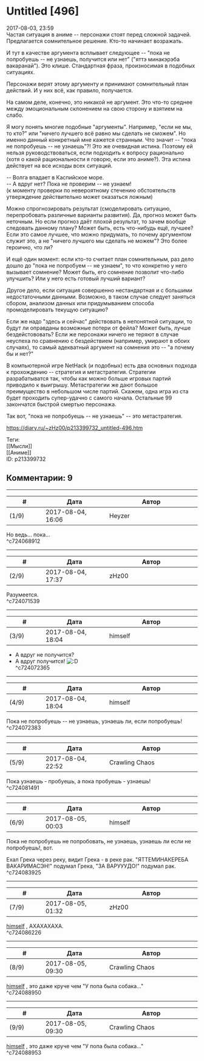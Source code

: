 Untitled [496]
==============

  
2017-08-03, 23:59  
 Частая ситуация в аниме -- персонажи стоят перед сложной задачей. Предлагается сомнительное решение. Кто-то начинает возражать.   
   
 И тут в качестве аргумента всплывает следующее -- "пока не попробуешь -- не узнаешь, получится или нет" ("яттэ минакэрэба вакаранай"). Это клише. Стандартная фраза, произносимая в подобных ситуациях.   
   
 Персонажи верят этому аргументу и принимают сомнительный план действий. И у них всё, как правило, получается.   
   
 На самом деле, конечно, это никакой не аргумент. Это что-то среднее между эмоциональным склонением на свою сторону и взятием на слабо.   
   
 Я могу понять многие подобные "аргументы". Например, "если не мы, то кто?" или "ничего лучшего всё равно мы сделать не сможем". Но именно данный конкретный мне кажется странным. Что значит -- "пока не попробуешь -- не узнаешь"?! Это же очевидная истина. Поэтому ей нельзя руководствоваться, если подходить к вопросу рационально (хотя о какой рациональности я говорю, если это аниме?). Эта истина действует на все исходы всех ситуаций.   
   
 -- Волга впадает в Каспийское море.   
 -- А вдруг нет? Пока не проверим -- не узнаем!   
 (к моменту проверки по невероятному стечению обстоятельств утверждение действительно может оказаться ложным)   
   
 Можно спрогнозировать результат (смоделировать ситуацию, перепробовать различные варианты развития). Да, прогноз может быть неточным. Но если прогноз даёт плохой результат, то зачем вообще следовать данному плану? Может быть, есть что-нибудь ещё, лучшее? Если это самое лучшее, что можно придумать, то почему аргументом служит это, а не "ничего лучшего мы сделать не можем"? Это более героично, что ли?   
   
 И ещё один момент: если кто-то считает план сомнительным, раз дело дошло до "пока не попробуем -- не узнаем", то что конкретно у него вызывает сомнение? Может быть, его сомнение позволит что-либо улучшить? Или у него есть готовый лучший вариант?   
   
 Другое дело, если ситуация совершенно нестандартная и с большими недостаточными данными. Возможно, в таком случае следует заняться сбором, анализом данных или придумыванием способа промоделировать текущую ситуацию?   
   
 Если же надо "здесь и сейчас" действовать в непонятной ситуации, то будут ли оправданы возможные потери от фейла? Может быть, лучше бездейстововать? Если же персонажи ничего не теряют в случае неуспеха по сравнению с бездействием (например, умирают в обоих случаях), то самый адекватный аргумент на сомнения это -- "а почему бы и нет?"   
   
 В компьютерной игре NetHack (и подобных) есть два основных подхода к прохождению -- стратегия и метастратегия. Стратегии разрабатыватся так, чтобы как можно больше игровых партий приводило к выигрышу. Метастратегии же дают большое преимущество в небольшом числе партий. Скажем, одна игра из ста будет проходить супер-удачно с самого начала. Остальные 99 закончатся быстрой смертью персонажа.   
   
 Так вот, "пока не попробуешь -- не узнаешь" -- это метастратегия.   
  
<https://diary.ru/~zHz00/p213399732_untitled-496.htm>  
  
Теги:  
[[Мысли]]  
[[Аниме]]  
ID: p213399732  


Комментарии: 9
--------------

  


---



|         #         |              Дата              |                     Автор                     |           ID           |
| --- | --- | --- | --- |
| (1/9) | 2017-08-04, 16:06 | Heyzer | c724068912 |

  
 Но ведь... пока...   
 ^c724068912

---



|         #         |              Дата              |                     Автор                     |           ID           |
| --- | --- | --- | --- |
| (2/9) | 2017-08-04, 17:37 | zHz00 | c724071539 |

  
 Разумеется.   
 ^c724071539

---



|         #         |              Дата              |                     Автор                     |           ID           |
| --- | --- | --- | --- |
| (3/9) | 2017-08-04, 18:04 | himself | c724072365 |

  
 - А вдруг не получится?   
 - А вдруг получится! ![:D](http://static.diary.ru/picture/1131.gif)   
 ^c724072365

---



|         #         |              Дата              |                     Автор                     |           ID           |
| --- | --- | --- | --- |
| (4/9) | 2017-08-04, 18:04 | himself | c724072383 |

  
 Пока не попробуешь -- не узнаешь, узнаешь ли, если попробуешь!   
 ^c724072383

---



|         #         |              Дата              |                     Автор                     |           ID           |
| --- | --- | --- | --- |
| (5/9) | 2017-08-04, 22:52 | Crawling Chaos | c724081491 |

  
 Пока узнаешь - пробуешь, а пока пробуешь - узнаешь!   
 ^c724081491

---



|         #         |              Дата              |                     Автор                     |           ID           |
| --- | --- | --- | --- |
| (6/9) | 2017-08-05, 00:03 | himself | c724083925 |

  
 Пока не попробуешь не попробовать, не узнаешь, узнаешь ли если не попробуешь!, вот.   
   
 Ехал Грека через реку, видит Грека - в реке рак. "ЯТТЕМИНАКЕРЕБА ВАКАРИМАСЭН!" подумал Грека, "ЗА ВАРУУУДО!" подумал рак.   
 ^c724083925

---



|         #         |              Дата              |                     Автор                     |           ID           |
| --- | --- | --- | --- |
| (7/9) | 2017-08-05, 01:32 | zHz00 | c724086226 |

  
  [himself](http://himself.diary.ru "void")  , АХАХАХАХА.   
 ^c724086226

---



|         #         |              Дата              |                     Автор                     |           ID           |
| --- | --- | --- | --- |
| (8/9) | 2017-08-05, 09:30 | Crawling Chaos | c724088950 |

  
  [himself](http://himself.diary.ru "void")  , это даже круче чем "У попа была собака..."   
 ^c724088950

---



|         #         |              Дата              |                     Автор                     |           ID           |
| --- | --- | --- | --- |
| (9/9) | 2017-08-05, 09:30 | Crawling Chaos | c724088953 |

  
  [himself](http://himself.diary.ru "void")  , это даже круче чем "У попа была собака..."   
 ^c724088953